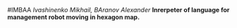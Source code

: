 #IMBAA
*Ivashinenko Mikhail, BAranov Alexander*
**Inrerpeter of language for management robot moving in hexagon map.**
